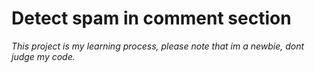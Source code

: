 # Detect spam in comment section

*This project is my learning process, please note that im a newbie, dont judge my code.*

